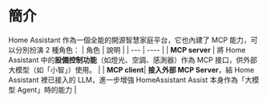 # 簡介
Home Assistant 作為一個全能的開源智慧家庭平台，它也內建了 MCP 能力，可以分別扮演 2 種角色：
| 角色 | 說明 |
| --- | ---- |
| **MCP server** | 將 Home Assistant 中的**設備控制功能**（如燈光、空調、感測器）作為 MCP 接口，供外部大模型（如「小智」）使用。 |
| **MCP client**| **接入外部 MCP Server**，結 Home Assistant 裡已接入的 LLM，進一步增強 HomeAssistant Assist 本身作為「大模型 Agent」時的能力 |

